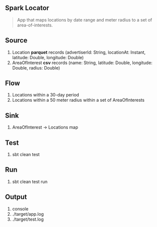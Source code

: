 Spark Locator
-------------
>App that maps locations by date range and meter radius to a set of area-of-interests.

Source
------
1. Location **parquet** records   (advertiserId: String, locationAt: Instant, latitude: Double, longitude: Double)
2. AreaOfInterest **csv** records (name: String, latitude: Double, longitude: Double, radius: Double)

Flow
----
1. Locations within a 30-day period
2. Locations within a 50 meter radius within a set of AreaOfInterests

Sink
----
1. AreaOfInterest -> Locations map

Test
----
1. sbt clean test

Run
---
1. sbt clean test run
 
Output
------
1. console
2. ./target/app.log
3. ./target/test.log